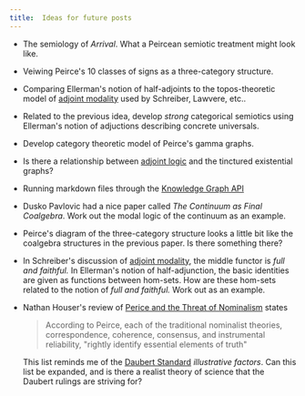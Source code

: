```yaml
---
title:  Ideas for future posts
---
```

+ The semiology of *Arrival*.  What a Peircean semiotic treatment might look like.

+ Veiwing Peirce's 10 classes of signs as a three-category structure.

+ Comparing Ellerman's notion of half-adjoints to the topos-theoretic model of [adjoint modality](https://ncatlab.org/nlab/show/adjoint+modality) used by Schreiber, Lawvere, etc..

+ Related to the previous idea, develop *strong* categorical semiotics using Ellerman's notion of adjuctions describing concrete universals.

+ Develop category theoretic model of Peirce's gamma graphs.  

+ Is there a relationship between [adjoint logic](https://ncatlab.org/nlab/show/adjoint+logic) and the tinctured existential graphs?

+ Running markdown files through the [Knowledge Graph API](https://developers.google.com/knowledge-graph)

+ Dusko Pavlovic had a nice paper called *The Continuum as Final Coalgebra*.  Work out the modal logic of the continuum as an example.

+ Peirce's diagram of the three-category structure looks a little bit like the coalgebra structures in the previous paper.  Is there something there?

+ In Schreiber's discussion of [adjoint modality](https://ncatlab.org/nlab/show/adjoint+modality), the middle functor is *full and faithful.*  In Ellerman's notion of half-adjunction, the basic identities are given as functions between hom-sets.  How are these hom-sets related to the notion of *full and faithful.*  Work out as an example.

+ Nathan Houser's review of [Perice and the Threat of Nominalism](http://ndpr.nd.edu/news/peirce-and-the-threat-of-nominalism/) states 
  >According to Peirce, each of the traditional nominalist theories, correspondence, coherence, consensus, and instrumental reliability, "rightly identify essential elements of truth"
  
  This list reminds me of the [Daubert Standard](https://en.wikipedia.org/wiki/Daubert_standard) *illustrative factors*.  Can this list be expanded, and is there a realist theory of science that the Daubert rulings are striving for? 
